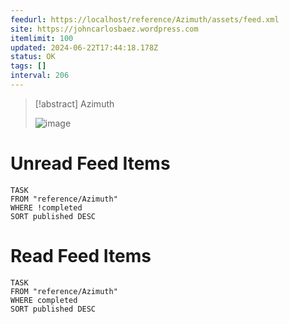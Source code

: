 ```yaml
---
feedurl: https://localhost/reference/Azimuth/assets/feed.xml
site: https://johncarlosbaez.wordpress.com
itemlimit: 100
updated: 2024-06-22T17:44:18.178Z
status: OK
tags: []
interval: 206
---
```


> [!abstract] Azimuth
> 
>
> ![image](https://s0.wp.com/i/buttonw-com.png)
# Unread Feed Items
~~~dataview
TASK
FROM "reference/Azimuth"
WHERE !completed
SORT published DESC
~~~

# Read Feed Items
~~~dataview
TASK
FROM "reference/Azimuth"
WHERE completed
SORT published DESC
~~~
